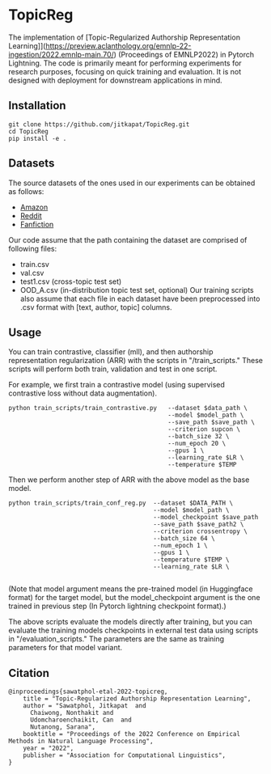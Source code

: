 # TopicReg
The implementation of [Topic-Regularized Authorship Representation Learning]](https://preview.aclanthology.org/emnlp-22-ingestion/2022.emnlp-main.70/) (Proceedings of EMNLP2022) in Pytorch Lightning.
The code is primarily meant for performing experiments for research purposes, focusing on quick training and evaluation. It is not designed with deployment for downstream applications in mind.

## Installation
```
git clone https://github.com/jitkapat/TopicReg.git
cd TopicReg
pip install -e .
```
## Datasets
The source datasets of the ones used in our experiments can be obtained as follows:

- [Amazon](https://nijianmo.github.io/amazon/index.html)
- [Reddit](https://zenodo.org/record/3608135)
- [Fanfiction](https://pan.webis.de/clef21/pan21-web/author-identification.html)

Our code assume that the path containing the dataset are comprised of following files:
- train.csv
- val.csv
- test1.csv (cross-topic test set)
- OOD_A.csv (in-distribution topic test set, optional)
Our training scripts also assume that each file in each dataset have been preprocessed into .csv format with [text, author, topic] columns.

## Usage
You can train contrastive, classifier (mll), and then  authorship representation regularization (ARR) with the scripts in "/train_scripts." These scripts will perform both train, validation and test in one script.

For example, we first train a contrastive model (using supervised contrastive loss without data augmentation).

```
python train_scripts/train_contrastive.py   --dataset $data_path \
                                            --model $model_path \
                                            --save_path $save_path \
                                            --criterion supcon \
                                            --batch_size 32 \
                                            --num_epoch 20 \
                                            --gpus 1 \
                                            --learning_rate $LR \
                                            --temperature $TEMP
```

Then we perform another step of ARR with the above model as the base model.
```
python train_scripts/train_conf_reg.py  --dataset $DATA_PATH \
                                        --model $model_path \
                                        --model_checkpoint $save_path
                                        --save_path $save_path2 \
                                        --criterion crossentropy \
                                        --batch_size 64 \
                                        --num_epoch 1 \
                                        --gpus 1 \
                                        --temperature $TEMP \
                                        --learning_rate $LR \
                                        
```
(Note that model argument means the pre-trained model (in Huggingface format) for the target model, but the model_checkpoint argument is the one trained in previous step (In Pytorch lightning checkpoint format).)


The above scripts evaluate the models directly after training, but you can evaluate the training models checkpoints in external test data using scripts in "/evaluation_scripts." The parameters are the same as training parameters for that model variant.

## Citation
```
@inproceedings{sawatphol-etal-2022-topicreg,
    title = "Topic-Regularized Authorship Representation Learning",
    author = "Sawatphol, Jitkapat  and
      Chaiwong, Nonthakit and
      Udomcharoenchaikit, Can  and
      Nutanong, Sarana",
    booktitle = "Proceedings of the 2022 Conference on Empirical Methods in Natural Language Processing",
    year = "2022",
    publisher = "Association for Computational Linguistics",
}
```

